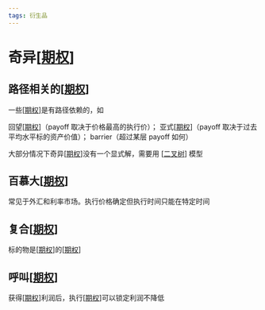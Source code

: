 ```yaml
---
tags: 衍生品
---
```

# 奇异[[期权]]

## 路径相关的[[期权]]

一些[[期权]]是有路径依赖的，如

回望[[期权]]（payoff 取决于价格最高的执行价）； 亚式[[期权]]（payoff 取决于过去平均水平标的资产价值）； barrier（超过某层 payoff 如何）

大部分情况下奇异[[期权]]没有一个显式解，需要用 [[二叉树]] 模型

## 百慕大[[期权]]

常见于外汇和利率市场。执行价格确定但执行时间只能在特定时间

## 复合[[期权]]

标的物是[[期权]]的[[期权]]

## 呼叫[[期权]]

获得[[期权]]利润后，执行[[期权]]可以锁定利润不降低

[//begin]: # "Autogenerated link references for markdown compatibility"
[期权]: 期权.md "期权"
[二叉树]: ../algorithm/data_structure/二叉树.md "二叉树"
[//end]: # "Autogenerated link references"
